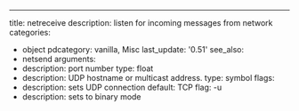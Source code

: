 ---
title: netreceive
description: listen for incoming messages from network
categories:
- object
pdcategory: vanilla,  Misc
last_update: '0.51'
see_also:
- netsend
arguments:
- description: port number
  type: float
- description: UDP hostname or multicast address.
  type: symbol
flags:
- description: sets UDP connection 
  default: TCP
  flag: -u
- description: sets to binary mode 
